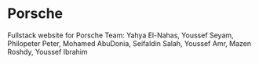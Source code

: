 # Porsche
Fullstack website for Porsche
Team:
  Yahya El-Nahas,
  Youssef Seyam,
  Philopeter Peter,
  Mohamed AbuDonia,
  Seifaldin Salah,
  Youssef Amr,
  Mazen Roshdy,
  Youssef Ibrahim
